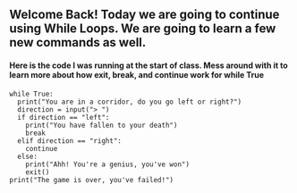 ## Welcome Back! Today we are going to continue using While Loops. We are going to learn a few new commands as well. 

#### Here is the code I was running at the start of class. Mess around with it to learn more about how exit, break, and continue work for while True
```
while True:
  print("You are in a corridor, do you go left or right?")
  direction = input("> ")
  if direction == "left":
    print("You have fallen to your death")
    break
  elif direction == "right":
    continue
  else:
    print("Ahh! You're a genius, you've won")
    exit()
print("The game is over, you've failed!")
```







